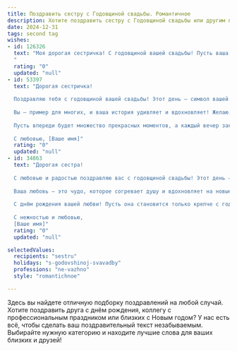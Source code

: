 ```yaml
---
title: Поздравить сестру с Годовщиной свадьбы. Романтичное
description: Хотите поздравить сестру с Годовщиной свадьбы или другим праздником? Наш ИИ создаст незабываемое поздравление, а вы обязательно выделитесь среди других.  
date: 2024-12-31
tags: second tag
wishes:
- id: 126326
  text: "Моя дорогая сестричка! С годовщиной вашей свадьбы! Пусть ваша любовь, такая же яркая и нежная, как в день вашей свадьбы,  с каждым годом становится только крепче и теплее.  Желаю вам бесконечного счастья, взаимопонимания и  гармонии в вашей прекрасной семье.  Пусть ваш совместный путь будет полон радости,  уютных вечеров и незабываемых моментов!  Будьте счастливы!
  "
  rating: "0"
  updated: "null"
- id: 53397
  text: "Дорогая сестричка!
  
  Поздравляю тебя с годовщиной вашей свадьбы! Этот день – символ вашей любви, которая с каждым годом становится только крепче и ярче. Пусть каждый новый день дарит вам нежные моменты, искренние улыбки и тепло друг друга.
  
  Вы — пример для многих, и ваша история удивляет и вдохновляет! Желаю, чтобы в ваших сердцах всегда горел огонь любви, а дом наполнялся счастьем, согретым взаимопониманием и поддержкой.
  
  Пусть впереди будет множество прекрасных моментов, а каждый вечер заканчивается словами любви и благодарности друг другу.
  
  С любовью, [Ваше имя]"
  rating: "0"
  updated: "null"
- id: 34863
  text: "Дорогая сестра!
  
  С любовью и радостью поздравляю вас с годовщиной свадьбы! Этот день – не просто дата в календаре, а свидетельство вашей крепкой связи, основанной на взаимопонимании и искренних чувствах. Пусть каждый миг, проведённый вместе, наполняет ваши сердца светом и теплом, а каждый следующий день дарит новые поводы для счастья.
  
  Ваша любовь – это чудо, которое согревает душу и вдохновляет на новые свершения. Желаю вам бесконечной гармонии в отношениях, море нежности и поддержки друг друга. Пусть ваша жизнь будет полна ярких моментов, совместных мечт и тепла.
  
  С днём рождения вашей любви! Пусть она становится только крепче с годами.
  
  С нежностью и любовью,
  [Ваше имя]"
  rating: "0"
  updated: "null"

selectedValues:
  recipients: "sestru"
  holidays: "s-godovshinoj-svavadby"
  professions: "ne-vazhno"
  style: "romantichnoe"

---
```


Здесь вы найдете отличную подборку поздравлений на любой случай.
Хотите поздравить друга с днём рождения, коллегу с профессиональным праздником или близких с Новым годом? У нас есть всё, чтобы сделать ваш поздравительный текст незабываемым. Выбирайте нужную категорию и находите лучшие слова для ваших близких и друзей!
